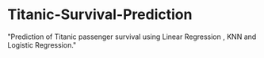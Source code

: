 # Titanic-Survival-Prediction
"Prediction of Titanic passenger survival using Linear Regression ,  KNN and Logistic Regression."

